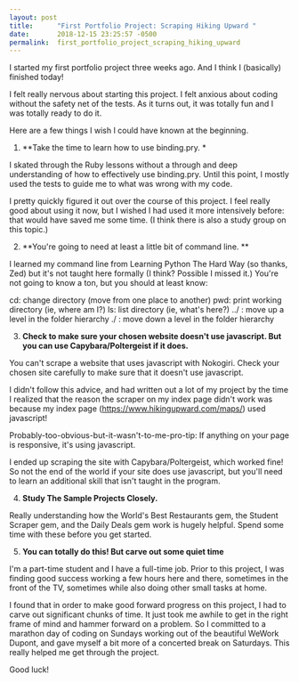 ```yaml
---
layout: post
title:      "First Portfolio Project: Scraping Hiking Upward "
date:       2018-12-15 23:25:57 -0500
permalink:  first_portfolio_project_scraping_hiking_upward
---
```




I started my first portfolio project  three weeks ago. And I think I (basically) finished today!

I felt really nervous about starting this project. I felt anxious about coding without the safety net of the tests. As it turns out, it was totally fun and I was totally ready to do it.

Here are a few things I wish I could have known at the beginning.

1. **Take the time to learn how to use binding.pry. *

I skated through the Ruby lessons without a through and deep understanding of how to effectively use binding.pry. Until this point, I mostly used the tests to guide me to what was wrong with my code. 

I pretty quickly figured it out over the course of this project. I feel really good about using it now, but I wished I had used it more intensively before: that would have saved me some time. (I think there is also a study group on this topic.)

2.  **You're going to need at least a little bit of command line. **

I learned my command line from Learning Python The Hard Way (so thanks, Zed) but it's not taught here formally (I think? Possible I missed it.) You're not going to know a ton, but you should at least know: 

cd: change directory (move from one place to another)
pwd: print working directory (ie, where am I?)
ls: list directory (ie, what's here?)
../ : move up a level in the folder hierarchy
./ : move down a level in the folder hierarchy

3. **Check to make sure your chosen website doesn't use javascript. But you can use Capybara/Poltergeist if it does.**

You can't scrape a website that uses javascript with Nokogiri. Check your chosen site carefully to make sure that it doesn't use javascript. 

I didn't follow this advice, and had written out a lot of my project by the time I realized that the reason the scraper on my index page didn't work was because my index page (https://www.hikingupward.com/maps/) used javascript!

Probably-too-obvious-but-it-wasn't-to-me-pro-tip: If anything on your page is responsive, it's using javascript.

I ended up scraping the site with Capybara/Poltergeist, which worked fine! So not the end of the world if your site does use javascript, but you'll need to learn an additional skill that isn't taught in the program.

4. **Study The Sample Projects Closely.**

Really understanding how the World's Best Restaurants gem, the Student Scraper gem, and the Daily Deals gem work is hugely helpful. Spend some time with these before you get started.

5.  **You can totally do this! But carve out some quiet time**

I'm a part-time student and I have a full-time job. Prior to this project, I was finding good success working a few hours here and there, sometimes in the front of the TV, sometimes while also doing other small tasks at home. 

I found that in order to make good forward progress on this project, I had to carve out significant chunks of time. It just took me awhile to get in the right frame of mind and hammer forward on a problem. So I committed to a marathon day of coding on Sundays working out of the beautiful WeWork Dupont, and gave myself a bit more of a concerted break on Saturdays. This really helped me get through the project.

Good luck! 
